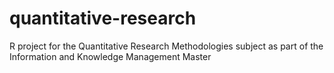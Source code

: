 # quantitative-research
R project for the Quantitative Research Methodologies subject as part of the Information and Knowledge Management Master
